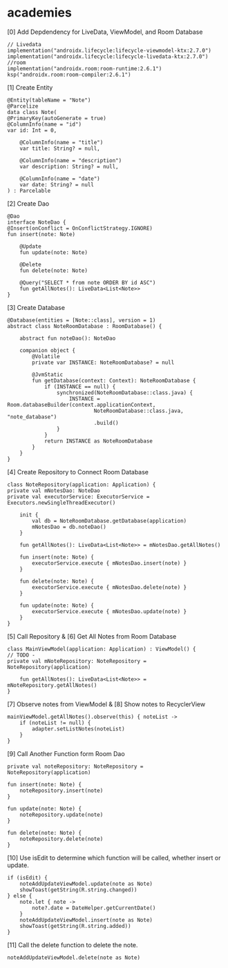 # academies

[0] Add Depdendency for LiveData, ViewModel, and Room Database
```
// Livedata
implementation("androidx.lifecycle:lifecycle-viewmodel-ktx:2.7.0")
implementation("androidx.lifecycle:lifecycle-livedata-ktx:2.7.0")
//room
implementation("androidx.room:room-runtime:2.6.1")
ksp("androidx.room:room-compiler:2.6.1")
```

[1] Create Entity
```
@Entity(tableName = "Note")
@Parcelize
data class Note(
@PrimaryKey(autoGenerate = true)
@ColumnInfo(name = "id")
var id: Int = 0,

    @ColumnInfo(name = "title")
    var title: String? = null,

    @ColumnInfo(name = "description")
    var description: String? = null,

    @ColumnInfo(name = "date")
    var date: String? = null
) : Parcelable
```

[2] Create Dao
```
@Dao
interface NoteDao {
@Insert(onConflict = OnConflictStrategy.IGNORE)
fun insert(note: Note)

    @Update
    fun update(note: Note)

    @Delete
    fun delete(note: Note)

    @Query("SELECT * from note ORDER BY id ASC")
    fun getAllNotes(): LiveData<List<Note>>
}
```

[3] Create Database
```
@Database(entities = [Note::class], version = 1)
abstract class NoteRoomDatabase : RoomDatabase() {

    abstract fun noteDao(): NoteDao

    companion object {
        @Volatile
        private var INSTANCE: NoteRoomDatabase? = null

        @JvmStatic
        fun getDatabase(context: Context): NoteRoomDatabase {
            if (INSTANCE == null) {
                synchronized(NoteRoomDatabase::class.java) {
                    INSTANCE = Room.databaseBuilder(context.applicationContext,
                            NoteRoomDatabase::class.java, "note_database")
                            .build()
                }
            }
            return INSTANCE as NoteRoomDatabase
        }
    }
}
```

[4] Create Repository to Connect Room Database
```
class NoteRepository(application: Application) {
private val mNotesDao: NoteDao
private val executorService: ExecutorService = Executors.newSingleThreadExecutor()

    init {
        val db = NoteRoomDatabase.getDatabase(application)
        mNotesDao = db.noteDao()
    }

    fun getAllNotes(): LiveData<List<Note>> = mNotesDao.getAllNotes()

    fun insert(note: Note) {
        executorService.execute { mNotesDao.insert(note) }
    }

    fun delete(note: Note) {
        executorService.execute { mNotesDao.delete(note) }
    }

    fun update(note: Note) {
        executorService.execute { mNotesDao.update(note) }
    }
}
```

[5] Call Repository & [6] Get All Notes from Room Database
```
class MainViewModel(application: Application) : ViewModel() {
// TODO - 
private val mNoteRepository: NoteRepository = NoteRepository(application)

    fun getAllNotes(): LiveData<List<Note>> = mNoteRepository.getAllNotes()
}
```

[7] Observe notes from ViewModel & [8] Show notes to RecyclerView
```
mainViewModel.getAllNotes().observe(this) { noteList ->
    if (noteList != null) {
        adapter.setListNotes(noteList)
    }
}
```

[9] Call Another Function form Room Dao
```
private val noteRepository: NoteRepository = NoteRepository(application)

fun insert(note: Note) {
    noteRepository.insert(note)
}

fun update(note: Note) {
    noteRepository.update(note)
}

fun delete(note: Note) {
    noteRepository.delete(note)
}
```

[10] Use isEdit to determine which function will be called, whether insert or update.
```
if (isEdit) {
    noteAddUpdateViewModel.update(note as Note)
    showToast(getString(R.string.changed))
} else {
    note.let { note ->
        note?.date = DateHelper.getCurrentDate()
    }
    noteAddUpdateViewModel.insert(note as Note)
    showToast(getString(R.string.added))
}
```

[11] Call the delete function to delete the note.
```
noteAddUpdateViewModel.delete(note as Note)
```
